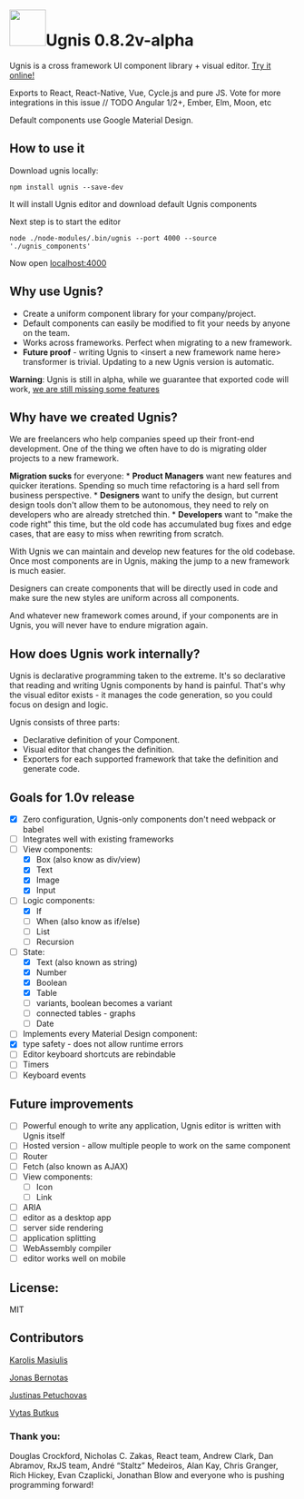 # <img height="64" src="https://github.com/masiulis/ugnis/blob/dev/static_prod/images/logo_new256x256.png?raw=true" />Ugnis 0.8.2v-alpha

Ugnis is a cross framework UI component library + visual editor. [Try it online!](https://ugnis.com/editor)

Exports to React, React-Native, Vue, Cycle.js and pure JS. Vote for more integrations in this issue // TODO Angular 1/2+, Ember, Elm, Moon, etc

Default components use Google Material Design.

## How to use it

Download ugnis locally:

```
npm install ugnis --save-dev
```

It will install Ugnis editor and download default Ugnis components

Next step is to start the editor

```
node ./node-modules/.bin/ugnis --port 4000 --source './ugnis_components'
```

Now open [localhost:4000](http://localhost:4000)

## Why use Ugnis?

  - Create a uniform component library for your company/project.
  - Default components can easily be modified to fit your needs by anyone on the team.
  - Works across frameworks. Perfect when migrating to a new framework.
  - **Future proof** - writing Ugnis to \<insert a new framework name here\> transformer is trivial. Updating to a new Ugnis version is automatic.

**Warning**: Ugnis is still in alpha, while we guarantee that exported code will work, [we are still missing some features](https://github.com/UgnisSoftware/ugnis/#goals-for-10v-release)

## Why have we created Ugnis?

We are freelancers who help companies speed up their front-end development. One of the thing we often have to do is migrating older projects to a new framework.

**Migration sucks** for everyone:
    * **Product Managers** want new features and quicker iterations. Spending so much time refactoring is a hard sell from business perspective.
    * **Designers** want to unify the design, but current design tools don't allow them to be autonomous, they need to rely on developers who are already stretched thin.
    * **Developers** want to "make the code right" this time, but the old code has accumulated bug fixes and edge cases, that are easy to miss when rewriting from scratch.

With Ugnis we can maintain and develop new features for the old codebase. Once most components are in Ugnis, making the jump to a new framework is much easier.

Designers can create components that will be directly used in code and make sure the new styles are uniform across all components.

And whatever new framework comes around, if your components are in Ugnis, you will never have to endure migration again.

## How does Ugnis work internally?

Ugnis is declarative programming taken to the extreme. It's so declarative that reading and writing Ugnis components by hand is painful.
That's why the visual editor exists - it manages the code generation, so you could focus on design and logic.

Ugnis consists of three parts:

  - Declarative definition of your Component.
  - Visual editor that changes the definition.
  - Exporters for each supported framework that take the definition and generate code.

## Goals for 1.0v release

  - [x] Zero configuration, Ugnis-only components don't need webpack or babel
  - [ ] Integrates well with existing frameworks
  - [ ] View components:
    - [x] Box (also know as div/view)
    - [x] Text
    - [x] Image
    - [x] Input
  - [ ] Logic components:
    - [x] If
    - [ ] When (also know as if/else)
    - [ ] List
    - [ ] Recursion
  - [ ] State:
    - [x] Text (also known as string)
    - [x] Number
    - [x] Boolean
    - [x] Table
    - [ ] variants, boolean becomes a variant
    - [ ] connected tables - graphs
    - [ ] Date
  - [ ] Implements every Material Design component:
  - [x] type safety - does not allow runtime errors
  - [ ] Editor keyboard shortcuts are rebindable
  - [ ] Timers
  - [ ] Keyboard events

## Future improvements
  - [ ] Powerful enough to write any application, Ugnis editor is written with Ugnis itself
  - [ ] Hosted version - allow multiple people to work on the same component
  - [ ] Router
  - [ ] Fetch (also known as AJAX)
  - [ ] View components:
    - [ ] Icon
    - [ ] Link
  - [ ] ARIA
  - [ ] editor as a desktop app
  - [ ] server side rendering
  - [ ] application splitting
  - [ ] WebAssembly compiler
  - [ ] editor works well on mobile

## License:

MIT

## Contributors

[Karolis Masiulis](https://www.github.com/masiulis)

[Jonas Bernotas](https://github.com/Djonix)

[Justinas Petuchovas](https://github.com/jpetuchovas)

[Vytas Butkus](http://vytasbutkus.com/)

### Thank you:

Douglas Crockford, Nicholas C. Zakas, React team, Andrew Clark, Dan Abramov, RxJS team, André “Staltz” Medeiros, Alan Kay, Chris Granger, Rich Hickey, Evan Czaplicki, Jonathan Blow and everyone who is pushing programming forward!
